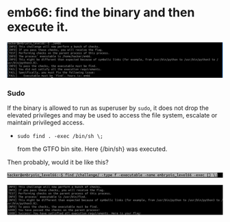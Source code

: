 # emb66: find the binary and then execute it.

![So I need to execute find](<../.gitbook/assets/image (18).png>)



### Sudo

If the binary is allowed to run as superuser by `sudo`, it does not drop the elevated privileges and may be used to access the file system, escalate or maintain privileged access.

*   ```
    sudo find . -exec /bin/sh \;
    ```

    from the GTFO bin site. Here {/bin/sh} was executed.

Then probably, would it be like this?

![find PATH -option -exec {} \\;](<../.gitbook/assets/image (98).png>)

![So it works as shown in GTFO bin](<../.gitbook/assets/image (7).png>)
